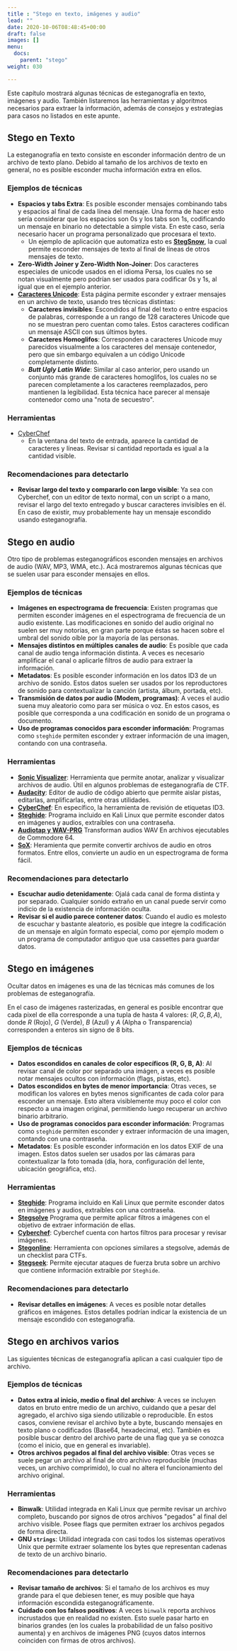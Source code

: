 ```yaml
---
title : "Stego en texto, imágenes y audio"
lead: ""
date: 2020-10-06T08:48:45+00:00
draft: false
images: []
menu:
  docs:
    parent: "stego"
weight: 030

---
```


Este capítulo mostrará algunas técnicas de esteganografía en texto, imágenes y audio. También listaremos las herramientas y algoritmos necesarios para extraer la información, además de consejos y estrategias para casos no listados en este apunte.

## Stego en Texto

La esteganografía en texto consiste en esconder información dentro de un archivo de texto plano. Debido al tamaño de los archivos de texto en general, no es posible esconder mucha información extra en ellos.

### Ejemplos de técnicas

* **Espacios y tabs Extra**: Es posible esconder mensajes combinando tabs y espacios al final de cada línea del mensaje. Una forma de hacer esto sería considerar que los espacios son 0s y los tabs son 1s, codificando un mensaje en binario no detectable a simple vista. En este caso, sería necesario hacer un programa personalizado que procesara el texto.
  * Un ejemplo de aplicación que automatiza esto es [**StegSnow**](https://wiki.bi0s.in/steganography/stegsnow/), la cual permite esconder mensajes de texto al final de líneas de otros mensajes de texto.
* **Zero-Width Joiner y Zero-Width Non-Joiner**: Dos caracteres especiales de unicode usados en el idioma Persa, los cuales no se notan visualmente pero podrían ser usados para codificar 0s y 1s, al igual que en el ejemplo anterior.  
* [**Caracteres Unicode**](https://www.irongeek.com/i.php?page=security/unicode-steganography-homoglyph-encoder): Esta página permite esconder y extraer mensajes en un archivo de texto, usando tres técnicas distintas:
  * **Caracteres invisibles**: Escondidos al final del texto o entre espacios de palabras, corresponde a un rango de 128 caracteres Unicode que no se muestran pero cuentan como tales. Estos caracteres codifican un mensaje ASCII con sus últimos bytes.
  * **Caracteres Homoglifos**: Corresponden a caracteres Unicode muy parecidos visualmente a los caracteres del mensaje contenedor, pero que sin embargo equivalen a un código Unicode completamente distinto.
  * **_Butt Ugly Latin Wide_**: Similar al caso anterior, pero usando un conjunto más grande de caracteres homoglifos, los cuales no se parecen completamente a los caracteres reemplazados, pero mantienen la legibilidad. Esta técnica hace parecer al mensaje contenedor como una "nota de secuestro".

### Herramientas

* [CyberChef](https://gchq.github.io/CyberChef/)
  * En la ventana del texto de entrada, aparece la cantidad de caracteres y líneas. Revisar si cantidad reportada es igual a la cantidad visible.

### Recomendaciones para detectarlo

* **Revisar largo del texto y compararlo con largo visible**: Ya sea con Cyberchef, con un editor de texto normal, con un script o a mano, revisar el largo del texto entregado y buscar caracteres invisibles en él. En caso de existir, muy probablemente hay un mensaje escondido usando esteganografía.

## Stego en audio

Otro tipo de problemas esteganográficos esconden mensajes en archivos de audio (WAV, MP3, WMA, etc.). Acá mostraremos algunas técnicas que se suelen usar para esconder mensajes en ellos.

### Ejemplos de técnicas

* **Imágenes en espectrograma de frecuencia**: Existen programas que permiten esconder imágenes en el espectrograma de frecuencia de un audio existente. Las modificaciones en sonido del audio original no suelen ser muy notorias, en gran parte porque éstas se hacen sobre el umbral del sonido oíble por la mayoría de las personas.
* **Mensajes distintos en múltiples canales de audio**: Es posible que cada canal de audio tenga información distinta. A veces es necesario amplificar el canal o aplicarle filtros de audio para extraer la información.
* **Metadatos**: Es posible esconder información en los datos ID3 de un archivo de sonido. Estos datos suelen ser usados por los reproductores de sonido para contextualizar la canción (artista, álbum, portada, etc).
* **Transmisión de datos por audio (Modem, programas)**: A veces el audio suena muy aleatorio como para ser música o voz. En estos casos, es posible que corresponda a una codificación en sonido de un programa o documento.
* **Uso de programas conocidos para esconder información**: Programas como `steghide` permiten esconder y extraer información de una imagen, contando con una contraseña.

### Herramientas

* [**Sonic Visualizer**](https://sonicvisualiser.org/): Herramienta que permite anotar, analizar y visualizar archivos de audio. Útil en algunos problemas de esteganografía de CTF.
* [**Audacity**](https://www.audacityteam.org/): Editor de audio de código abierto que permite aislar pistas, editarlas, amplificarlas, entre otras utilidades.
* [**CyberChef**](https://gchq.github.io/CyberChef/#recipe=Extract_ID3()): En específico, la herramienta de revisión de etiquetas ID3.
* [**Steghide**](http://steghide.sourceforge.net/): Programa incluido en Kali Linux que permite esconder datos en imágenes y audios, extraíbles con una contraseña.
* [**Audiotap y WAV-PRG**](http://wav-prg.sourceforge.net/screenshots.html) Transforman audios WAV En archivos ejecutables de Commodore 64.
* [**SoX**](https://sox.sourceforge.net): Heramienta que permite convertir archivos de audio en otros formatos. Entre ellos, convierte un audio en un espectrograma de forma fácil.

### Recomendaciones para detectarlo

* **Escuchar audio detenidamente**: Ojalá cada canal de forma distinta y por separado.  Cualquier sonido extraño en un canal puede servir como indicio de la existencia de información oculta.
* **Revisar si el audio parece contener datos**: Cuando el audio es molesto de escuchar y bastante aleatorio, es posible que integre la codificación de un mensaje en algún formato especial, como por ejemplo modem o un programa de computador antiguo que usa cassettes para guardar datos.

## Stego en imágenes

Ocultar datos en imágenes es una de las técnicas más comunes de los problemas de esteganografía.

En el caso de imágenes rasterizadas, en general es posible encontrar que cada pixel de ella corresponde a una tupla de hasta 4 valores: $(R,G,B,A)$, donde $R$ (Rojo), $G$ (Verde), $B$ (Azul) y $A$ (Alpha o Transparencia) corresponden a enteros sin signo de 8 bits.

### Ejemplos de técnicas

* **Datos escondidos en canales de color específicos (R, G, B, A)**: Al revisar canal de color por separado una imágen, a veces es posible notar mensajes ocultos con información (flags, pistas, etc).
* **Datos escondidos en bytes de menor importancia**: Otras veces, se modifican los valores en bytes menos significantes de cada color para esconder un mensaje. Esto altera visiblemente muy poco el color con respecto a una imagen original, permitiendo luego recuperar un archivo binario arbitrario.
* **Uso de programas conocidos para esconder información**: Programas como `steghide` permiten esconder y extraer información de una imagen, contando con una contraseña.
* **Metadatos**: Es posible esconder información en los datos EXIF de una imagen. Estos datos suelen ser usados por las cámaras para contextualizar la foto tomada (día, hora, configuración del lente, ubicación geográfica, etc).

### Herramientas

* [**Steghide**](http://steghide.sourceforge.net/): Programa incluido en Kali Linux que permite esconder datos en imágenes y audios, extraíbles con una contraseña.
* [**Stegsolve**](https://github.com/Giotino/stegsolve) Programa que permite aplicar filtros a imágenes con el objetivo de extraer información de ellas.
* [**Cyberchef**](https://gchq.github.io/CyberChef): Cyberchef cuenta con hartos filtros para procesar y revisar imágenes.
* [**Stegonline**](https://stegonline.georgeom.net/checklist): Herramienta con opciones similares a stegsolve, además de un checklist para CTFs.
* [**Stegseek**](https://github.com/RickdeJager/stegseek): Permite ejecutar ataques de fuerza bruta sobre un archivo que contiene información extraíble por `Steghide`.

### Recomendaciones para detectarlo

* **Revisar detalles en imágenes**: A veces es posible notar detalles gráficos en imágenes. Estos detalles podrían indicar la existencia de un mensaje escondido con esteganografía.

## Stego en archivos varios

Las siguientes técnicas de esteganografía aplican a casi cualquier tipo de archivo.

### Ejemplos de técnicas

* **Datos extra al inicio, medio o final del archivo**: A veces se incluyen datos en bruto entre medio de un archivo, cuidando que a pesar del agregado, el archivo siga siendo utilizable o reproducible. En estos casos, conviene revisar el archivo byte a byte, buscando mensajes en texto plano o codificados (Base64, hexadecimal, etc). También es posible buscar dentro del archivo parte de una flag que ya se conozca (como el inicio, que en general es invariable).
* **Otros archivos pegados al final del archivo visible**: Otras veces se suele pegar un archivo al final de otro archivo reproducible (muchas veces, un archivo comprimido), lo cual no altera el funcionamiento del archivo original.

### Herramientas

* **Binwalk**: Utilidad integrada en Kali Linux que permite revisar un archivo completo, buscando por signos de otros archivos "pegados" al final del archivo visible. Posee flags que permiten extraer los archivos pegados de forma directa.
* **GNU `strings`**: Utilidad integrada con casi todos los sistemas operativos Unix que permite extraer solamente los bytes que representan cadenas de texto de un archivo binario.

### Recomendaciones para detectarlo

* **Revisar tamaño de archivos**: Si el tamaño de los archivos es muy grande para el que debiesen tener, es muy posible que haya información escondida esteganográficamente.
* **Cuidado con los falsos positivos**: A veces `binwalk` reporta archivos incrustados que en realidad no existen. Esto suele pasar harto en binarios grandes (en los cuales la probabilidad de un falso positivo aumenta) y en archivos de imágenes PNG (cuyos datos internos coinciden con firmas de otros archivos).